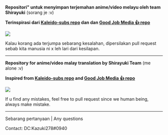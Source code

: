 **Repositori" untuk menyimpan terjemahan anime/video melayu oleh team Shirayuki** (sorang je :v)

**Terinspirasi dari [Kaleido-subs repo](https://github.com/Kaleido-subs/Kaleidosubs) dan dan [Good Job Media 👍 repo](https://github.com/Fyurie/gjmbatchscripts)** 

![](https://emojis.slackmojis.com/emojis/images/1597320283/10003/catjam.gif?1597320283)

Kalau korang ada terjumpa sebarang kesalahan, dipersilakan pull request sebab kita manusia ni x leh lari dari kesilapan.

---

**Repository for anime/video malay translation by Shirayuki Team** (me alone :v)

**Inspired from [Kaleido-subs repo](https://github.com/Kaleido-subs/Kaleidosubs) and [Good Job Media 👍 repo](https://github.com/Fyurie/gjmbatchscripts)** 

![](https://emojis.slackmojis.com/emojis/images/1597320283/10003/catjam.gif?1597320283)

If u find any mistakes, feel free to pull request since we human being, always make mistake.

---
Sebarang pertanyaan | Any questions

Contact: DC:Kazuki278#0940
